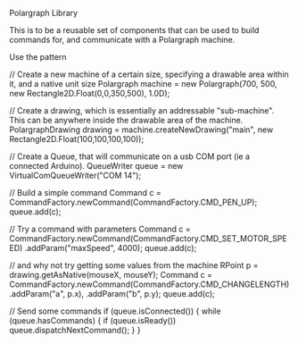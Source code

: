 Polargraph Library

This is to be a reusable set of components that can be used to build commands for, and communicate with a Polargraph machine.

Use the pattern

//  Create a new machine of a certain size, specifying a drawable area within it, and a native unit size
Polargraph machine = new Polargraph(700, 500, new Rectangle2D.Float(0,0,350,500), 1.0D);

// Create a drawing, which is essentially an addressable "sub-machine".  This can be anywhere inside the drawable area of the machine.
PolargraphDrawing drawing = machine.createNewDrawing("main", new Rectangle2D.Float(100,100,100,100));

// Create a Queue, that will communicate on a usb COM port (ie a connected Arduino).
QueueWriter queue = new VirtualComQueueWriter("COM 14");

// Build a simple command
Command c = CommandFactory.newCommand(CommandFactory.CMD_PEN_UP);
queue.add(c);

// Try a command with parameters
Command c = CommandFactory.newCommand(CommandFactory.CMD_SET_MOTOR_SPEED)
	.addParam("maxSpeed", 4000);
queue.add(c);

// and why not try getting some values from the machine
RPoint p = drawing.getAsNative(mouseX, mouseY);
Command c = CommandFactory.newCommand(CommandFactory.CMD_CHANGELENGTH)
	.addParam("a", p.x),
	.addParam("b", p.y);
queue.add(c);

// Send some commands
if (queue.isConnected()) {
	while (queue.hasCommands) {
		if (queue.isReady()) 
			queue.dispatchNextCommand();
	}
}


